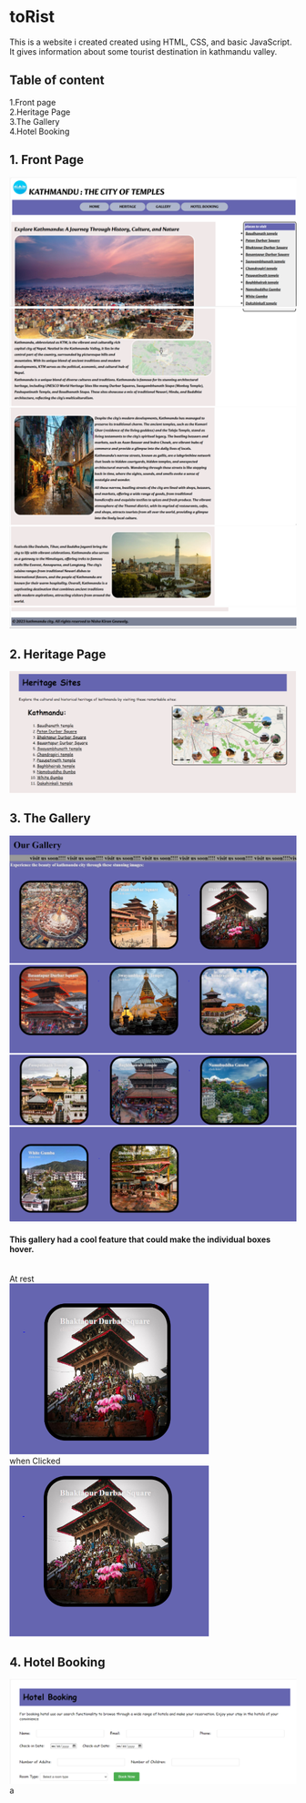# toRist
This is a website i created created using HTML, CSS, and basic JavaScript. It gives information about some tourist destination in kathmandu valley.
## Table of content
1.Front page<br>
2.Heritage Page<br>
3.The Gallery<br>
4.Hotel Booking

## 1. Front Page
![front_page1](https://github.com/itsmenisha/Front-End-Projects/blob/main/toRist%20img/Front_page/front_1.png)
![front_page2](https://github.com/itsmenisha/Front-End-Projects/blob/main/toRist%20img/Front_page/front_2.png)
![front_page3](https://github.com/itsmenisha/Front-End-Projects/blob/main/toRist%20img/Front_page/front_3.png)
![front_page4](https://github.com/itsmenisha/Front-End-Projects/blob/main/toRist%20img/Front_page/front_4.png)
![front_page5](https://github.com/itsmenisha/Front-End-Projects/blob/main/toRist%20img/Front_page/front_5.png)

## 2. Heritage Page
![Heritage](https://github.com/itsmenisha/Front-End-Projects/blob/main/toRist%20img/Heritage/heritage.png)

## 3. The Gallery
![Gallery_1](https://github.com/itsmenisha/Front-End-Projects/blob/main/toRist%20img/Gallery/gallery_1.png)
![Gallery_2](https://github.com/itsmenisha/Front-End-Projects/blob/main/toRist%20img/Gallery/gallery_2.png)
![Gallery_3](https://github.com/itsmenisha/Front-End-Projects/blob/main/toRist%20img/Gallery/gallery_3.png)
![Gallery_4](https://github.com/itsmenisha/Front-End-Projects/blob/main/toRist%20img/Gallery/gallery_4.png)

#### This gallery had a cool feature that could make the individual boxes hover.

<br>At rest<br>
<img src="https://github.com/itsmenisha/Front-End-Projects/blob/main/toRist%20img/Gallery/gallery_6.png" alt="Gallery_6" width="350" height="300"/>
<br>when Clicked<br>
<img src="https://github.com/itsmenisha/Front-End-Projects/blob/main/toRist%20img/Gallery/gallery_5.png" alt="Gallery_5" width="350" height="300"/>

## 4. Hotel Booking

![Hotel_booking](https://github.com/itsmenisha/Front-End-Projects/blob/main/toRist%20img/Hotel%20Booking/HotelBook.png)a


